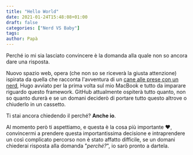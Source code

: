 ```yaml
---
title: "Hello World"
date: 2021-01-24T15:48:08+01:00
draft: false
categories: ["Nerd VS Baby"]
tags:
author: Papà
---
```


Perché io mi sia lasciato convincere è la domanda alla quale non so ancora dare una risposta.

Nuovo spazio web, opera (che non so se riceverà la giusta attenzione) ispirata da quella che racconta l'avventura di un [cane alle prese con un nerd](https://nerdvscane.it/), Hugo avviato per la prima volta sul mio MacBook e tutto da imparare riguardo questo framework. GitHub attualmente ospiterà tutto quanto, non so quanto durerà e se un domani deciderò di portare tutto questo altrove o chiuderlo in un cassetto.

Ti stai ancora chiedendo il perché? **Anche io**.

Al momento però ti aspettiamo, e questa è la cosa più importante ❤️, convincermi a prendere questa importantissima decisione e intraprendere un così complicato percorso non è stato affatto difficile, se un domani chiederai risposta alla domanda "*perché?*", io sarò pronto a dartela.
